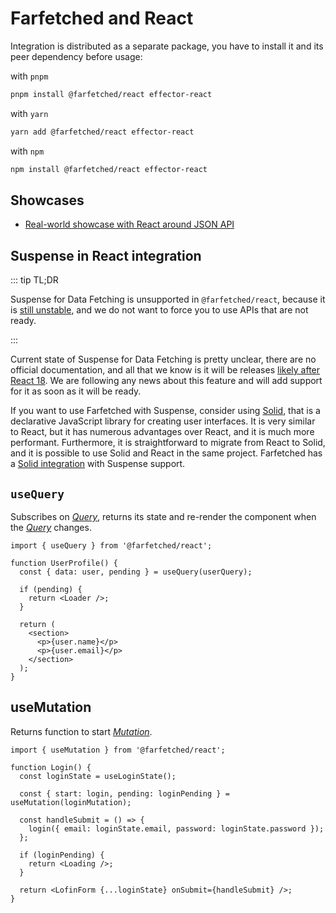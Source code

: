 # Farfetched and React

Integration is distributed as a separate package, you have to install it and its peer dependency before usage:

with `pnpm`

```sh
pnpm install @farfetched/react effector-react
```

with `yarn`

```sh
yarn add @farfetched/react effector-react
```

with `npm`

```sh
npm install @farfetched/react effector-react
```

## Showcases

- [Real-world showcase with React around JSON API](https://github.com/igorkamyshev/farfetched/tree/master/apps/showcase/react-real-world-pokemons/)

## Suspense in React integration

::: tip TL;DR

Suspense for Data Fetching is unsupported in `@farfetched/react`, because it is [still unstable](https://github.com/facebook/react/issues/13206), and we do not want to force you to use APIs that are not ready.

:::

Current state of Suspense for Data Fetching is pretty unclear, there are no official documentation, and all that we know is it will be releases [likely after React 18](https://github.com/reactwg/react-18/discussions/47#discussioncomment-847004). We are following any news about this feature and will add support for it as soon as it will be ready.

If you want to use Farfetched with Suspense, consider using [Solid](https://www.solidjs.com), that is a declarative JavaScript library for creating user interfaces. It is very similar to React, but it has numerous advantages over React, and it is much more performant. Furthermore, it is straightforward to migrate from React to Solid, and it is possible to use Solid and React in the same project. Farfetched has a [Solid integration](/api/ui/solid) with Suspense support.

## `useQuery`

Subscribes on [_Query_](/api/primitives/query), returns its state and re-render the component when the [_Query_](/api/primitives/query) changes.

```tsx
import { useQuery } from '@farfetched/react';

function UserProfile() {
  const { data: user, pending } = useQuery(userQuery);

  if (pending) {
    return <Loader />;
  }

  return (
    <section>
      <p>{user.name}</p>
      <p>{user.email}</p>
    </section>
  );
}
```

## useMutation <Badge type="tip" text="since v0.2.0" />

Returns function to start [_Mutation_](/api/primitives/mutation).

```tsx
import { useMutation } from '@farfetched/react';

function Login() {
  const loginState = useLoginState();

  const { start: login, pending: loginPending } = useMutation(loginMutation);

  const handleSubmit = () => {
    login({ email: loginState.email, password: loginState.password });
  };

  if (loginPending) {
    return <Loading />;
  }

  return <LofinForm {...loginState} onSubmit={handleSubmit} />;
}
```
